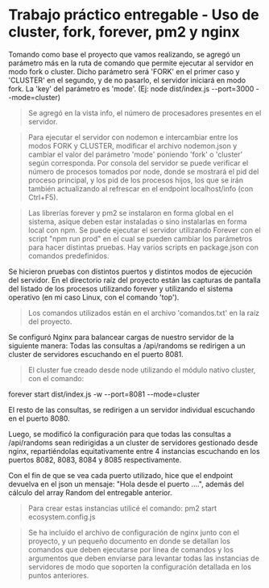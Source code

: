 # Trabajo práctico entregable - Uso de cluster, fork, forever, pm2 y nginx

Tomando como base el proyecto que vamos realizando, se agregó un parámetro más en la ruta de comando que permite ejecutar al servidor en modo fork o cluster. Dicho parámetro será 'FORK' en el primer caso y 'CLUSTER' en el segundo, y de no pasarlo, el servidor iniciará en modo fork. La 'key' del parámetro es 'mode'.
(Ej: node dist/index.js --port=3000 --mode=cluster)

> Se agregó en la vista info, el número de procesadores presentes en el servidor.

> Para ejecutar el servidor con nodemon e intercambiar entre los modos FORK y CLUSTER, modificar el archivo nodemon.json y cambiar el valor del parámetro 'mode' poniendo 'fork' o 'cluster' según corresponda. Por consola del servidor se puede verificar el número de procesos tomados por node, donde se mostrará el pid del proceso principal, y los pid de los procesos hijos, los que se irán también actualizando al refrescar en el endpoint localhost/info (con Ctrl+F5).

> Las librerías forever y pm2 se instalaron en forma global en el sistema, asique deben estar instaladas o sino instalarlas en forma local con npm. Se puede ejecutar el servidor utilizando Forever con el script "npm run prod" en el cual se pueden cambiar los parámetros para hacer distintas pruebas.
> Hay varios scripts en package.json con comandos predefinidos.

Se hicieron pruebas con distintos puertos y distintos modos de ejecución del servidor. En el directorio raíz del proyecto están las capturas de pantalla del listado de los procesos utilizando forever y utilizando el sistema operativo (en mi caso Linux, con el comando 'top').

> Los comandos utilizados están en el archivo 'comandos.txt' en la raíz del proyecto.

Se configuró Nginx para balancear cargas de nuestro servidor de la siguiente manera:
Todas las consultas a /api/randoms se redirigen a un cluster de servidores escuchando en el puerto 8081.

> El cluster fue creado desde node utilizando el módulo nativo cluster, con el comando:

forever start dist/index.js -w --port=8081 --mode=cluster

El resto de las consultas, se redirigen a un servidor individual escuchando en el puerto 8080.

Luego, se modificó la configuración para que todas las consultas a /api/randoms sean redirigidas a un cluster de servidores gestionado desde nginx, repartiéndolas equitativamente entre 4 instancias escuchando en los puertos 8082, 8083, 8084 y 8085 respectivamente.

Con el fin de que se vea cada puerto utilizado, hice que el endpoint devuelva en el json un mensaje: "Hola desde el puerto ....", además del cálculo del array Random del entregable anterior.

> Para crear estas instancias utilicé el comando: pm2 start ecosystem.config.js

> Se ha incluído el archivo de configuración de nginx junto con el proyecto, y un pequeño documento en donde se detallan los comandos que deben ejecutarse por línea de comandos y los argumentos que deben enviarse para levantar todas las instancias de servidores de modo que soporten la configuración detallada en los puntos anteriores.

